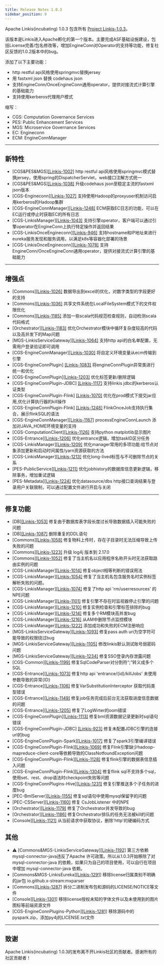 ```yaml
---
title: Release Notes 1.0.3
sidebar_position: 9
--- 
```


Apache Linkis(incubating) 1.0.3 包含所有 [Project Linkis-1.0.3](https://github.com/apache/incubator-linkis/projects/13)。

该版本是Linkis进入Apache孵化的第一个版本。主要完成ASF基础设施建设，包括License完善/包名修改等，增加EngineConn对Operator的支持等功能，修复社区反馈的1.0.2版本中的bug。

添加了以下主要功能：
* http restful api风格使用springmvc替换jersey
* 用 fastxml json 替换 codehaus json
* 支持EngineConn/OnceEngineConn通用operator，提供对接流式计算引擎的基础能力
* 支持使用kerberos代理用户模式

缩写：
- CGS: Computation Governance Services
- PES: Public Enhancement Services
- MGS: Microservice Governance Services
- EC: Engineconn
- ECM: EngineConnManager
---

## 新特性

* \[CGS&PES&MGS][[Linkis-1002]](https://github.com/apache/incubator-linkis/pull/1002) http restful api风格使用springmvc模式替换jersey，使用spring的DispatcherServlet，web接口注解方式统一
* \[CGS&PES&MGS][[Linkis-1038]](https://github.com/apache/incubator-linkis/pull/1038) 升级codehaus json至稳定主流的fastxml json版本
* \[CGS-Engineconn][[Linkis-1027]](https://github.com/apache/incubator-linkis/pull/1027) 支持使用Hadoop的proxyuser机制访问启用kerberos的Hadoop集群
* \[CGS-EngineConnManager][[Linkis-1248]](https://github.com/apache/incubator-linkis/pull/1248) ECM获取EC日志的功能，可以在EC运行或停止时获取EC的所有日志
* \[CGS-LinkisManager][[Linkis-1043]](https://github.com/apache/incubator-linkis/pull/1043) 支持引擎operator，客户端可以通过引擎operator在EngineConn上执行特定操作并返回结果
* \[CGS-LinkisOnceEngineconn][[Linkis-946]](https://github.com/apache/incubator-linkis/pull/946) 支持hostname和IP地址来进行eureka服务发现和服务调用，以满足k8s等容器化部署的场景
* \[CGS-LinkisOnceEngineconn][[Linkis-1078]](https://github.com/apache/incubator-linkis/pull/1078) 支持EngineConn/OnceEngineConn通用operator，提供对接流式计算引擎的基础能力


---

## 增强点
* \[Commons][[Linkis-1026]](https://github.com/apache/incubator-linkis/pull/1026) 数据导出到excel的优化，对数字类型的字段更好的支持
* \[Commons][[Linkis-1036]](https://github.com/apache/incubator-linkis/pull/1036) 共享文件系统在LocalFileSystem模式下的文件权限优化
* \[Commons][[Linkis-1185]](https://github.com/apache/incubator-linkis/pull/1185) 添加一些scala代码规范检查规则，自动检测scala代码格式
* \[Orchestrator][[Linkis-1183]](https://github.com/apache/incubator-linkis/pull/1183) 优化Orchestrator模块中循环复杂度较高的代码以及高并发下的Map问题
* \[MGS-LinkisServiceGateway][[Linkis-1064]](https://github.com/apache/incubator-linkis/pull/1064) 支持http api的白名单配置，无需用户登录验证即可调用
* \[CGS-EngineConnManager][[Linkis-1030]](https://github.com/apache/incubator-linkis/pull/1030) 将自定义环境变量从ecm传输到引擎
* \[CGS-EngineConnPlugin] [[Linkis-1083]](https://github.com/apache/incubator-linkis/pull/1083) 将engineConnPlugin异常类进行统一和优化
* \[CGS-EngineConnPlugin][[Linkis-1203]](https://github.com/apache/incubator-linkis/pull/1203) 优化标签更新/删除逻辑
* \[CGS-EngineConnPlugin-JDBC] [[Linkis-1117]](https://github.com/apache/incubator-linkis/pull/1117) 支持linkis jdbc的kerberos认证类型
* \[CGS-EngineConnPlugin-Flink] [[Linkis-1070]](https://github.com/apache/incubator-linkis/pull/1070) 优化在prod模式下提交jar应用,优化计算执行器的kill操作
* \[CGS-EngineConnPlugin-Flink] [[Linkis-1248]](https://github.com/apache/incubator-linkis/pull/1248) FlinkOnceJob支持执行集合，展示flinkSQL的语法
* \[CGS-EngineConnManager][[Linkis-1167]](https://github.com/apache/incubator-linkis/pull/1167) processEngineConnLaunch 添加对JAVA_HOME环境变量的支持
* \[CGS-ComputationClient][[Linkis-1126]](https://github.com/apache/incubator-linkis/pull/1126) 支持python matplotlib显示图片
* \[CGS-Entrance][[Linkis-1206]](https://github.com/apache/incubator-linkis/pull/1206) 优化entrance逻辑，增加taskID区分任务
* \[CGS-LinkisManager][[Linkis-1209]](https://github.com/apache/incubator-linkis/pull/1209) 优化manager常用的多项功能:给节点对象添加更新和启动时间属性/yarn资源获取的方法
* \[CGS-LinkisManager][[Linkis-1213]](https://github.com/apache/incubator-linkis/pull/1213) 优化long-lived标签与不可删除节点的关系
* \[PES-PublicService][[Linkis-1211]](https://github.com/apache/incubator-linkis/pull/1211) 优化jobhistory的数据库信息更新逻辑，移除事务，增加重试逻辑
* \[PES-Metadata][[Linkis-1224]](https://github.com/apache/incubator-linkis/pull/1224) 优化datasource/dbs http接口查询结果与登录用户关联限制，可以通过配置文件进行开启与关闭

---
## 修复功能
* \[DB][[Linkis-1053]](https://github.com/apache/incubator-linkis/pull/1053) 修复由于数据库表字段长度过长导致数据插入可能失败的问题
* \[DB][[Linkis-1087]](https://github.com/apache/incubator-linkis/pull/1087) 删除重复的DDL语句
* \[Commons][[Linkis-1058]](https://github.com/apache/incubator-linkis/pull/1058) 修复物料上传时，存在子目录时无法压缩导致上传失败的问题
* \[Commons][[Linkis-1223]](https://github.com/apache/incubator-linkis/pull/1223) 升级 log4j 版本到 2.17.0
* \[Commons][[Linkis-1052]](https://github.com/apache/incubator-linkis/pull/1052) 修复了当主机名以应用程序名称开头时无法获取路由实例的问题
* \[CGS-LinkisManager][[Linkis-1014]](https://github.com/apache/incubator-linkis/pull/1014) 修复object相等判断的错误用法
* \[CGS-LinkisManager][[Linkis-1054]](https://github.com/apache/incubator-linkis/pull/1054) 修复了当主机名包含服务名时实例标签解析失败的问题。
* \[CGS-LinkisManager][[Linkis-1074]](https://github.com/apache/incubator-linkis/pull/1074) 修复了http api 'rm/userresources' 的NPE问题
* \[CGS-LinkisManager][[Linkis-1101]](https://github.com/apache/incubator-linkis/pull/1101) 修复引擎不存在时监视器停止引擎的问题
* \[CGS-LinkisManager][[Linkis-1210]](https://github.com/apache/incubator-linkis/pull/1210) 修复实例检查和引擎标签排除的bug
* \[CGS-LinkisManager][[Linkis-1214]](https://github.com/apache/incubator-linkis/pull/1214) 修复多个RM模块高并发bug
* \[CGS-LinkisManager][[Linkis-1216]](https://github.com/apache/incubator-linkis/pull/1216) 从AM中删除节点监控模块
* \[CGS-LinkisManager][[Linkis-1222]](https://github.com/apache/incubator-linkis/pull/1222) 添加成功和失败的ECM注册响应
* \[MGS-LinkisServiceGateway][[Linkis-1093]](https://github.com/apache/incubator-linkis/pull/1093) 修复pass auth uri为空字符可能导致的权限绕过bug
* \[MGS-LinkisServiceGateway][[Linkis-1105]](https://github.com/apache/incubator-linkis/pull/1105) 修改linkis默认测试账号弱密码问题
* \[MGS-LinkisServiceGateway][[Linkis-1234]](https://github.com/apache/incubator-linkis/pull/1234) 修复SSO登录内存泄露问题
* \[CGS-Common][[Linkis-1199]](https://github.com/apache/incubator-linkis/pull/1199) 修复SqlCodeParser对分割符“;”转义成多个SQL
* \[CGS-Entrance][[Linkis-1073]](https://github.com/apache/incubator-linkis/pull/1073) 修复http api 'entrance/{id}/killJobs' 未使用参数导致的异常{ID}
* \[CGS-Entrance][[Linkis-1106]](https://github.com/apache/incubator-linkis/pull/1106) 修复VarSubstitutionInterceptor 获取代码类型错误
* \[CGS-Entrance][[Linkis-1149]](https://github.com/apache/incubator-linkis/pull/1149) 修复job任务完成后前台无法获取进度信息数据的问题
* \[CGS-Entrance][[Linkis-1205]](https://github.com/apache/incubator-linkis/pull/1205) 修复了LogWirter的oom错误
* \[CGS-EngineConnPlugin][[Linkis-1113]](https://github.com/apache/incubator-linkis/pull/1113) 修复bml资源数据记录更新时sql语句错误
* \[CGS-EngineConnPlugin-JDBC] [[Linkis-923]](https://github.com/apache/incubator-linkis/pull/923) 修复未配置JDBC引擎的连接url的bug
* \[CGS-EngineConnPlugin-Spark][[Linkis-1017]](https://github.com/apache/incubator-linkis/pull/1017) 修复了spark3引擎编译错误
* \[CGS-EngineConnPlugin-Flink][[Linkis-1069]](https://github.com/apache/incubator-linkis/pull/1069) 修复Flink引擎缺少hadoop-mapreduce-client-core等依赖导致的ClassNotfoundException问题
* \[CGS-EngineConnPlugin-Flink][[Linkis-1128]](https://github.com/apache/incubator-linkis/pull/1129) 修复flink引擎的数据表信息插入问题
* \[CGS-EngineConnPlugin-Flink][[Linkis-1304]](https://github.com/apache/incubator-linkis/pull/1304) 修复flink sql不支持多个sql，使用set、rest、drop语法时checkpoint失败等问题
* \[CGS-EngineConnPlugins-Hive][[Linkis-1231]](https://github.com/apache/incubator-linkis/pull/1231) 修复引擎推送多个子任务的进度bug
* \[PEC-BmlServer][[Linkis-1155]](https://github.com/apache/incubator-linkis/pull/1155) 修复sql语句中使用mysql保留字的问题
* \[PEC-CSServer][[Linkis-1160]](https://github.com/apache/incubator-linkis/pull/1160) 修复 CsJobListener 中的NPE
* \[Orchestrator][[Linkis-1179]](https://github.com/apache/incubator-linkis/pull/1179) 修复了Orchestrator并发导致的bug
* \[Orchestrator][[Linkis-1186]](https://github.com/apache/incubator-linkis/pull/1186) 修复Orchestrator排队的任务无法被kill的问题
* \[Console][[Linkis-1121]](https://github.com/apache/incubator-linkis/pull/1121) 从当前请求中获取协议，删除'http'的硬编码方式

## 其他
*  ⚠ \[Commons&MGS-LinkisServiceGateway][[Linkis-1192]](https://github.com/apache/incubator-linkis/pull/1092) 第三方依赖mysql-connector-java违反了Apache 许可政策。所以从1.0.3开始移除了对 mysql-connector-java 的依赖，如果只为自己的项目使用，可以自行在项目中增加 mysql-connector-java 依赖。
* \[Commons&MGS-LinkisEureka][[Linkis-1291]](https://github.com/apache/incubator-linkis/pull/1291) 移除license归属类别不明确的jar包 io.github.x-stream:mxparser 
* \[Commons][[Linkis-1287]](https://github.com/apache/incubator-linkis/pull/1287) 拆分二进制发布包和源码的LICENSE/NOTICE等文件
* \[Console][[Linkis-1301]](https://github.com/apache/incubator-linkis/pull/1301) 移除license授权未知的字体文件以及未使用到的图片图标等前端资源文件
* \[CGS-EngineConnPlugins-Python][[Linkis-1281]](https://github.com/apache/incubator-linkis/pull/1281) 移除源码中的pyspark.zip，添加py4j的LICENSE.txt文件

---------

## 致谢
Apache Linkis(incubating) 1.0.3的发布离不开Linkis社区的贡献者。感谢所有的社区贡献者！